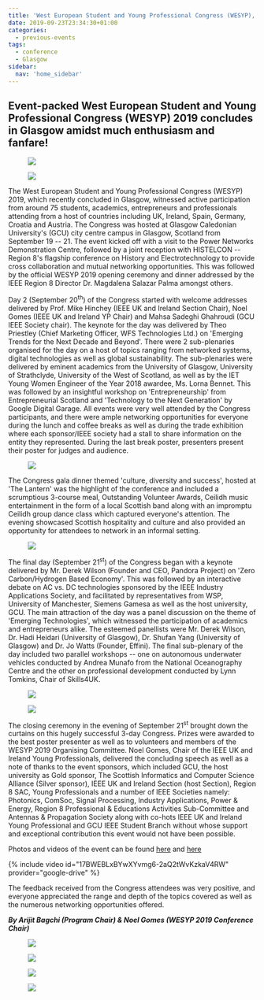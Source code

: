 ```yaml
---
title: 'West European Student and Young Professional Congress (WESYP), Glasgow – September 2019'
date: 2019-09-23T23:34:30+01:00
categories:
  - previous-events
tags:
  - conference
  - Glasgow
sidebar:
  nav: 'home_sidebar'
---
```


## Event-packed West European Student and Young Professional Congress (WESYP) 2019 concludes in Glasgow amidst much enthusiasm and fanfare!

<figure>
	<img src="/assets/images/wesp/report/image1.png">
</figure>

<figure>
	<img src="/assets/images/wesp/report/image2.jpg">
</figure>

The West European Student and Young Professional Congress (WESYP) 2019,
which recently concluded in Glasgow, witnessed active participation from
around 75 students, academics, entrepreneurs and professionals attending
from a host of countries including UK, Ireland, Spain, Germany, Croatia
and Austria. The Congress was hosted at Glasgow Caledonian University's
(GCU) city centre campus in Glasgow, Scotland from September 19 -- 21.
The event kicked off with a visit to the Power Networks Demonstration
Centre, followed by a joint reception with HISTELCON -- Region 8's
flagship conference on History and Electrotechnology to provide cross
collaboration and mutual networking opportunities. This was followed by
the official WESYP 2019 opening ceremony and dinner addressed by the
IEEE Region 8 Director Dr. Magdalena Salazar Palma amongst others.

Day 2 (September 20<sup>th</sup>) of the Congress started with welcome addresses
delivered by Prof. Mike Hinchey (IEEE UK and Ireland Section Chair),
Noel Gomes (IEEE UK and Ireland YP Chair) and Mahsa Sadeghi Ghahroudi
(GCU IEEE Society chair). The keynote for the day was delivered by Theo
Priestley (Chief Marketing Officer, WFS Technologies Ltd.) on 'Emerging
Trends for the Next Decade and Beyond'. There were 2 sub-plenaries
organised for the day on a host of topics ranging from networked
systems, digital technologies as well as global sustainability. The
sub-plenaries were delivered by eminent academics from the University of
Glasgow, University of Strathclyde, University of the West of Scotland,
as well as by the IET Young Women Engineer of the Year 2018 awardee, Ms.
Lorna Bennet. This was followed by an insightful workshop on
'Entrepreneurship' from Entrepreneurial Scotland and 'Technology to the
Next Generation' by Google Digital Garage. All events were very well
attended by the Congress participants, and there were ample networking
opportunities for everyone during the lunch and coffee breaks as well as
during the trade exhibition where each sponsor/IEEE society had a stall
to share information on the entity they represented. During the last
break poster, presenters present their poster for judges and audience.

<figure>
	<img src="/assets/images/wesp/report/image3.jpg">
</figure>

The Congress gala dinner themed 'culture, diversity and success', hosted
at 'The Lantern' was the highlight of the conference and included a
scrumptious 3-course meal, Outstanding Volunteer Awards, Ceilidh music
entertainment in the form of a local Scottish band along with an
impromptu Ceilidh group dance class which captured everyone's attention.
The evening showcased Scottish hospitality and culture and also provided
an opportunity for attendees to network in an informal setting.

<figure>
	<img src="/assets/images/wesp/report/image4.jpg">
</figure>

The final day (September 21<sup>st</sup>) of the Congress began with a keynote
delivered by Mr. Derek Wilson (Founder and CEO, Pandora Project) on
'Zero Carbon/Hydrogen Based Economy'. This was followed by an
interactive debate on AC vs. DC technologies sponsored by the IEEE
Industry Applications Society, and facilitated by representatives from
WSP, University of Manchester, Siemens Gamesa as well as the host
university, GCU. The main attraction of the day was a panel discussion
on the theme of 'Emerging Technologies', which witnessed the
participation of academics and entrepreneurs alike. The esteemed
panellists were Mr. Derek Wilson, Dr. Hadi Heidari (University of
Glasgow), Dr. Shufan Yang (University of Glasgow) and Dr. Jo Watts
(Founder, Effini). The final sub-plenary of the day included two
parallel workshops -- one on autonomous underwater vehicles conducted by
Andrea Munafo from the National Oceanography Centre and the other on
professional development conducted by Lynn Tomkins, Chair of Skills4UK.

<figure>
	<img src="/assets/images/wesp/report/image5.jpg">
</figure>
<figure>
	<img src="/assets/images/wesp/report/image6.jpg">
</figure>

The closing ceremony in the evening of September 21<sup>st</sup> brought down
the curtains on this hugely successful 3-day Congress. Prizes were awarded to
the best poster presenter as well as to volunteers and members of the WESYP
2019 Organising Committee. Noel Gomes, Chair of the IEEE UK and Ireland Young
Professionals, delivered the concluding speech as well as a note of thanks to
the event sponsors, which included GCU, the host university as Gold sponsor,
The Scottish Informatics and Computer Science Alliance (Silver sponsor), IEEE
UK and Ireland Section (host Section), Region 8 SAC, Young Professionals and
a number of IEEE Societies namely: Photonics, ComSoc, Signal Processing,
Industry Applications, Power & Energy, Region 8 Professional & Educations
Activities Sub-Committee and Antennas & Propagation Society along with
co-hots IEEE UK and Ireland Young Professional and GCU IEEE Student Branch
without whose support and exceptional contribution this event would not have
been possible.

Photos and videos of the event can be found
[here](https://wesyp.org/gallery/) and
[here](https://www.facebook.com/wesypcongress/posts/2579693128929080)

{% include video id="17BWEBLxBYwXYvmg6-2aQ2tWvKzkaV4RW" provider="google-drive" %}

The feedback received from the Congress attendees was very positive, and
everyone appreciated the range and depth of the topics covered as well
as the numerous networking opportunities offered.

**_By Arijit Bagchi (Program Chair) & Noel Gomes (WESYP 2019 Conference
Chair)_**

<figure>
	<img src="/assets/images/wesp/report/image7.jpg">
</figure>
<figure>
	<img src="/assets/images/wesp/report/image8.jpg">
</figure>
<figure>
	<img src="/assets/images/wesp/report/image9.jpg">
</figure>
<figure>
	<img src="/assets/images/wesp/report/image10.jpg">
</figure>
